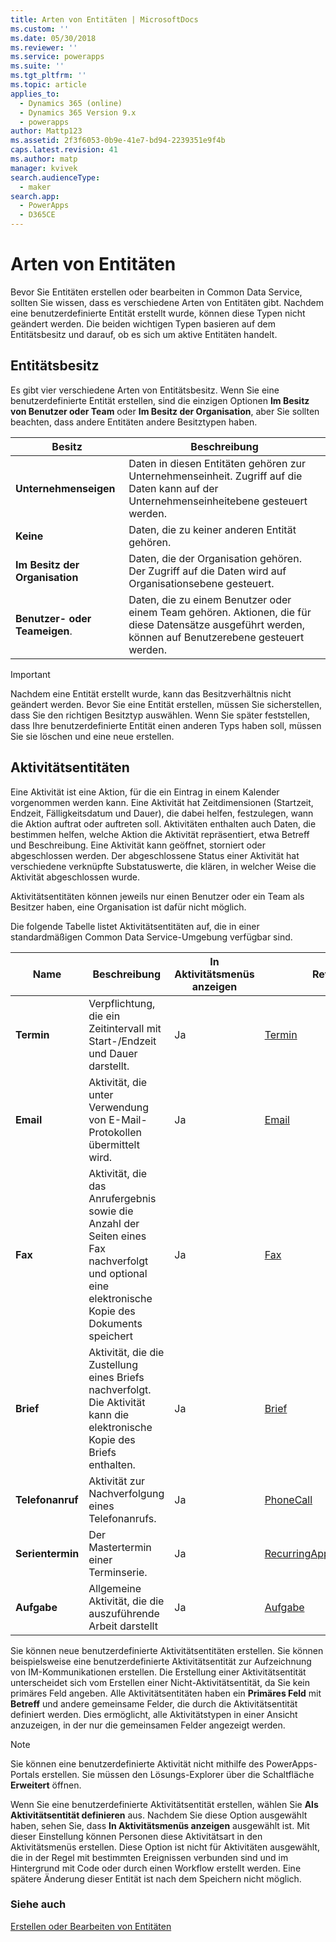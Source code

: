 ```yaml
---
title: Arten von Entitäten | MicrosoftDocs
ms.custom: ''
ms.date: 05/30/2018
ms.reviewer: ''
ms.service: powerapps
ms.suite: ''
ms.tgt_pltfrm: ''
ms.topic: article
applies_to:
  - Dynamics 365 (online)
  - Dynamics 365 Version 9.x
  - powerapps
author: Mattp123
ms.assetid: 2f3f6053-0b9e-41e7-bd94-2239351e9f4b
caps.latest.revision: 41
ms.author: matp
manager: kvivek
search.audienceType:
  - maker
search.app:
  - PowerApps
  - D365CE
---
```

# <a name="types-of-entities"></a>Arten von Entitäten

Bevor Sie Entitäten erstellen oder bearbeiten in Common Data Service, sollten Sie wissen, dass es verschiedene Arten von Entitäten gibt. Nachdem eine benutzerdefinierte Entität erstellt wurde, können diese Typen nicht geändert werden. Die beiden wichtigen Typen basieren auf dem Entitätsbesitz und darauf, ob es sich um aktive Entitäten handelt.  
  
<a name="BKMK_EntityOwnership"></a>

## <a name="entity-ownership"></a>Entitätsbesitz  

Es gibt vier verschiedene Arten von Entitätsbesitz. Wenn Sie eine benutzerdefinierte Entität erstellen, sind die einzigen Optionen **Im Besitz von Benutzer oder Team** oder **Im Besitz der Organisation**, aber Sie sollten beachten, dass andere Entitäten andere Besitztypen haben.  
  
|Besitz|Beschreibung|  
|---------------|-----------------|  
|**Unternehmenseigen**|Daten in diesen Entitäten gehören zur Unternehmenseinheit. Zugriff auf die Daten kann auf der Unternehmenseinheitebene gesteuert werden.|  
|**Keine**|Daten, die zu keiner anderen Entität gehören.|  
|**Im Besitz der Organisation**|Daten, die der Organisation gehören. Der Zugriff auf die Daten wird auf Organisationsebene gesteuert.|  
|**Benutzer- oder Teameigen**.|Daten, die zu einem Benutzer oder einem Team gehören. Aktionen, die für diese Datensätze ausgeführt werden, können auf Benutzerebene gesteuert werden.|  
  
  
> [!IMPORTANT]
>  Nachdem eine Entität erstellt wurde, kann das Besitzverhältnis nicht geändert werden. Bevor Sie eine Entität erstellen, müssen Sie sicherstellen, dass Sie den richtigen Besitztyp auswählen. Wenn Sie später feststellen, dass Ihre benutzerdefinierte Entität einen anderen Typs haben soll, müssen Sie sie löschen und eine neue erstellen.
  
<a name="BKMK_ActivityEntities"></a>

## <a name="activity-entities"></a>Aktivitätsentitäten

Eine Aktivität ist eine Aktion, für die ein Eintrag in einem Kalender vorgenommen werden kann. Eine Aktivität hat Zeitdimensionen (Startzeit, Endzeit, Fälligkeitsdatum und Dauer), die dabei helfen, festzulegen, wann die Aktion auftrat oder auftreten soll. Aktivitäten enthalten auch Daten, die bestimmen helfen, welche Aktion die Aktivität repräsentiert, etwa Betreff und Beschreibung. Eine Aktivität kann geöffnet, storniert oder abgeschlossen werden. Der abgeschlossene Status einer Aktivität hat verschiedene verknüpfte Substatuswerte, die klären, in welcher Weise die Aktivität abgeschlossen wurde.  
  
Aktivitätsentitäten können jeweils nur einen Benutzer oder ein Team als Besitzer haben, eine Organisation ist dafür nicht möglich.  
  
Die folgende Tabelle listet Aktivitätsentitäten auf, die in einer standardmäßigen Common Data Service-Umgebung verfügbar sind.
  
|Name|Beschreibung|In Aktivitätsmenüs anzeigen|Referenz|
|----------|-----------------|----------------|---------------|  
|**Termin**|Verpflichtung, die ein Zeitintervall mit Start-/Endzeit und Dauer darstellt.|Ja|[Termin](/powerapps/developer/common-data-service/reference/entities/appointment)|
|**Email**|Aktivität, die unter Verwendung von E-Mail-Protokollen übermittelt wird.|Ja|[Email](/powerapps/developer/common-data-service/reference/entities/email)|
|**Fax**|Aktivität, die das Anrufergebnis sowie die Anzahl der Seiten eines Fax nachverfolgt und optional eine elektronische Kopie des Dokuments speichert|Ja|[Fax](/powerapps/developer/common-data-service/reference/entities/fax)|
|**Brief**|Aktivität, die die Zustellung eines Briefs nachverfolgt. Die Aktivität kann die elektronische Kopie des Briefs enthalten.|Ja|[Brief](/powerapps/developer/common-data-service/reference/entities/letter)|
|**Telefonanruf**|Aktivität zur Nachverfolgung eines Telefonanrufs.|Ja|[PhoneCall](/powerapps/developer/common-data-service/reference/entities/phonecall)|
|**Serientermin**|Der Mastertermin einer Terminserie.|Ja|[RecurringAppointmentMaster](/powerapps/developer/common-data-service/reference/entities/recurringappointmentmaster)|
|**Aufgabe**|Allgemeine Aktivität, die die auszuführende Arbeit darstellt|Ja|[Aufgabe](/powerapps/developer/common-data-service/reference/entities/task)|
  
Sie können neue benutzerdefinierte Aktivitätsentitäten erstellen. Sie können beispielsweise eine benutzerdefinierte Aktivitätsentität zur Aufzeichnung von IM-Kommunikationen erstellen. Die Erstellung einer Aktivitätsentität unterscheidet sich vom Erstellen einer Nicht-Aktivitätsentität, da Sie kein primäres Feld angeben. Alle Aktivitätsentitäten haben ein **Primäres Feld** mit **Betreff** und andere gemeinsame Felder, die durch die Aktivitätsentität definiert werden. Dies ermöglicht, alle Aktivitätstypen in einer Ansicht anzuzeigen, in der nur die gemeinsamen Felder angezeigt werden.  

> [!NOTE]
> Sie können eine benutzerdefinierte Aktivität nicht mithilfe des PowerApps-Portals erstellen. Sie müssen den Lösungs-Explorer über die Schaltfläche **Erweitert** öffnen.
  
Wenn Sie eine benutzerdefinierte Aktivitätsentität erstellen, wählen Sie **Als Aktivitätsentität definieren** aus. Nachdem Sie diese Option ausgewählt haben, sehen Sie, dass **In Aktivitätsmenüs anzeigen** ausgewählt ist. Mit dieser Einstellung können Personen diese Aktivitätsart in den Aktivitätsmenüs erstellen. Diese Option ist nicht für Aktivitäten ausgewählt, die in der Regel mit bestimmten Ereignissen verbunden sind und im Hintergrund mit Code oder durch einen Workflow erstellt werden. Eine spätere Änderung dieser Entität ist nach dem Speichern nicht möglich.  

### <a name="see-also"></a>Siehe auch
[Erstellen oder Bearbeiten von Entitäten](create-edit-entities.md)
